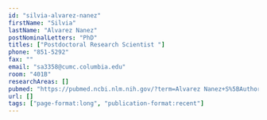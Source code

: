 ```yaml
---
id: "silvia-alvarez-nanez"
firstName: "Silvia"
lastName: "Alvarez Nanez"
postNominalLetters: "PhD"
titles: ["Postdoctoral Research Scientist "]
phone: "851-5292"
fax: ""
email: "sa3358@cumc.columbia.edu"
room: "401B"
researchAreas: []
pubmed: "https://pubmed.ncbi.nlm.nih.gov/?term=Alvarez Nanez+S%5BAuthor%5D"
url: []
tags: ["page-format:long", "publication-format:recent"]
---
```

